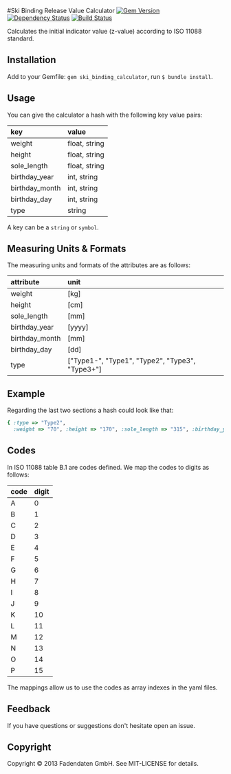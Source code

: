 #Ski Binding Release Value Calculator
[![Gem Version](https://badge.fury.io/rb/ski_binding_calculator.png)](http://badge.fury.io/rb/ski_binding_calculator)
[![Dependency Status](https://gemnasium.com/fadendaten/ski_binding_calculator.png)](https://gemnasium.com/fadendaten/ski_binding_calculator)
[![Build Status](https://travis-ci.org/fadendaten/ski_binding_calculator.png)](https://travis-ci.org/fadendaten/ski_binding_calculator])


Calculates the initial indicator value (z-value) according to ISO 11088 standard.

## Installation
Add to your Gemfile: <code>gem ski_binding_calculator</code>, run <code>$ bundle install</code>.

## Usage
You can give the calculator a hash with the following key value pairs:

| key           | value          | 
|:--------------|:---------------| 
| weight        | float, string  | 
| height        | float, string  | 
| sole_length   | float, string  |
| birthday_year | int, string    |
| birthday_month| int, string    |
| birthday_day  | int, string    |
| type          | string         |

A key can be a <code>string</code> or <code>symbol</code>.

## Measuring Units & Formats
The measuring units and formats of the attributes are as follows:

| attribute     | unit  | 
|:--------------|:------| 
| weight        | [kg]  | 
| height        | [cm]  | 
| sole_length   | [mm]  |
| birthday_year | [yyyy]|
| birthday_month| [mm]  |
| birthday_day  | [dd]  |
| type          | ["Type1-", "Type1", "Type2", "Type3", "Type3+"]  |

## Example
Regarding the last two sections a hash could look like that:

```ruby
{ :type => "Type2", 
  :weight => "70", :height => "170", :sole_length => "315", :birthday_year => "1983", :birthday_month => "01", :birthday_day => "01" }
```

## Codes
In ISO 11088 table B.1 are codes defined. We map the codes to digits as follows:

|code|digit|
|:---|:----|
| A  | 0   |
| B  | 1   |
| C  | 2   |
| D  | 3   |
| E  | 4   |
| F  | 5   |
| G  | 6   |
| H  | 7   |
| I  | 8   |
| J  | 9   |
| K  | 10  |
| L  | 11  |
| M  | 12  |
| N  | 13  |
| O  | 14  |
| P  | 15  |

The mappings allow us to use the codes as array indexes in the yaml files.

## Feedback
If you have questions or suggestions don't hesitate open an issue.

## Copyright
Copyright &copy; 2013 Fadendaten GmbH. See MIT-LICENSE for details.